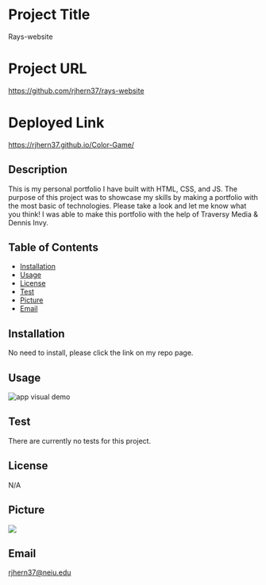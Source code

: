 
# Project Title 
Rays-website


# Project URL
https://github.com/rjhern37/rays-website

# Deployed Link 
https://rjhern37.github.io/Color-Game/

## Description 
This is my personal portfolio I have built with HTML, CSS, and JS. The purpose of this project was to showcase my skills by making a portfolio with the most basic of technologies. Please take a look and let me know what you think! I was able to make this portfolio with the help of Traversy Media & Dennis Invy. 

## Table of Contents
* [Installation](#installation)
* [Usage](#usage)
* [License](#license)
* [Test](#test)
* [Picture](#picture)
* [Email](#email)


## Installation
No need to install, please click the link on my repo page.

## Usage
<img alt="app visual demo" src="assets/Rays-websiteGify.gif"/>

## Test
There are currently no tests for this project. 

## License
N/A

## Picture
<img src="https://avatars1.githubusercontent.com/u/59975055?v=4"/>

## Email
rjhern37@neiu.edu
